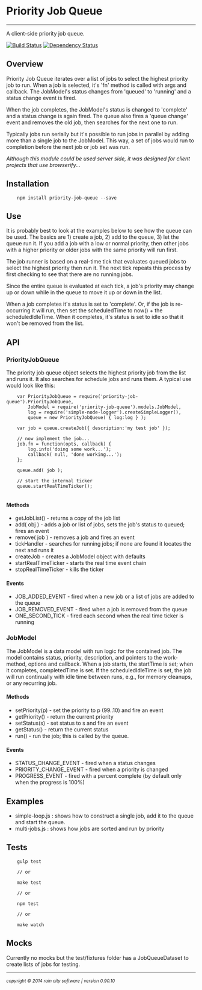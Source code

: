 # Priority Job Queue
- - -
A client-side priority job queue.

[![Build Status](https://travis-ci.org/darrylwest/priority-job-queue.svg?branch=master)](https://travis-ci.org/darrylwest/priority-job-queue)
[![Dependency Status](https://david-dm.org/darrylwest/priority-job-queue.svg)](https://david-dm.org/darrylwest/priority-job-queue)

## Overview

Priority Job Queue iterates over a list of jobs to select the highest priority job to run.  When a job is selected, it's 'fn' method is called with args and callback.  The JobModel's status changes from 'queued' to 'running' and a status change event is fired.

When the job completes, the JobModel's status is changed to 'complete' and a status change is again fired.  The queue also fires a 'queue change' event and removes the old job, then searches for the next one to run.

Typically jobs run serially but it's possible to run jobs in parallel by adding more than a single job to the JobModel.  This way, a set of jobs would run to completion before the next job or job set was run.

_Although this module could be used server side, it was designed for client projects that use browserify..._

## Installation

```
	npm install priority-job-queue --save
```

## Use

It is probably best to look at the examples below to see how the queue can be used.  The basics are 1) create a job, 2) add to the queue, 3) let the queue run it.  If you add a job with a low or normal priority, then other jobs with a higher priority or older jobs with the same priority will run first.

The job runner is based on a real-time tick that evaluates queued jobs to select the highest priority then run it.  The next tick repeats this process by first checking to see that there are no running jobs.  

Since the entire queue is evaluated at each tick, a job's priority may change up or down while in the queue to move it up or down in the list.

When a job completes it's status is set to 'complete'.  Or, if the job is re-occurring it will run, then set the scheduledTime to now() + the scheduledIdleTime.  When it completes, it's status is set to idle so that it won't be removed from the list.

## API

### PriorityJobQueue

The priority job queue object selects the highest priority job from the list and runs it.  It also searches for schedule jobs and runs them.  A typical use would look like this:

```
	var PriorityJobQueue = require('priority-job-queue').PriorityJobQueue,
		JobModel = require('priority-job-queue').models.JobModel,
		log = require('simple-node-logger').createSimpleLogger(),
		queue = new PriorityJobQueue( { log:log } );
		
	var job = queue.createJob({ description:'my test job' });
	
	// now implement the job...
	job.fn = function(opts, callback) {
		log.info('doing some work...');
		callback( null, 'done working...');
	};
	
	queue.add( job );
	
	// start the internal ticker
	queue.startRealTimeTicker();
	
```

#### Methods

* getJobList() - returns a copy of the job list
* add( obj ) - adds a job or list of jobs, sets the job's status to queued; fires an event
* remove( job ) - removes a job and fires an event
* tickHandler - searches for running jobs; if none are found it locates the next and runs it
* createJob - creates a JobModel object with defaults
* startRealTimeTicker - starts the real time event chain
* stopRealTimeTicker - kills the ticker

#### Events

* JOB\_ADDED_EVENT - fired when a new job or a list of jobs are added to the queue
* JOB\_REMOVED_EVENT - fired when a job is removed from the queue
* ONE\_SECOND_TICK - fired each second when the real time ticker is running

### JobModel

The JobModel is a data model with run logic for the contained job.  The model contains status, priority, description, and pointers to the work-method, options and callback.  When a job starts, the startTime is set; when it completes, completedTime is set.  If the scheduledIdleTime is set, the job will run continually with idle time between runs, e.g., for memory cleanups, or any recurring job.

#### Methods

* setPriority(p) - set the priority to p (99..10) and fire an event
* getPriority() - return the current priority
* setStatus(s) - set status to s and fire an event
* getStatus() - return the current status
* run() - run the job; this is called by the queue.

#### Events

* STATUS\_CHANGE_EVENT - fired when a status changes
* PRIORITY\_CHANGE_EVENT - fired when a priority is changed
* PROGRESS\_EVENT - fired with a percent complete (by default only when the progress is 100%)

## Examples

* simple-loop.js : shows how to construct a single job, add it to the queue and start the queue.
* multi-jobs.js : shows how jobs are sorted and run by priority

## Tests

```
	gulp test
	
	// or
	
	make test
	
	// or
	
	npm test
	
	// or 
	
	make watch
```

## Mocks

Currently no mocks but the test/fixtures folder has a JobQueueDataset to create lists of jobs for testing. 

- - -
<p><small><em>copyright © 2014 rain city software | version 0.90.10</em></small></p>